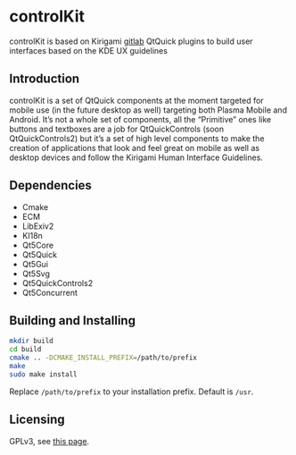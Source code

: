 # controlKit
controlKit is based on Kirigami [gitlab](https://github.com/KDE/kirigami.git)
QtQuick plugins to build user interfaces based on the KDE UX guidelines

## Introduction

controlKit is a set of QtQuick components at the moment targeted for mobile use (in the future desktop as well) targeting both Plasma Mobile and Android. It’s not a whole set of components, all the “Primitive” ones like buttons and textboxes are a job for QtQuickControls (soon QtQuickControls2) but it’s a set of high level components to make the creation of applications that look and feel great on mobile as well as desktop devices and follow the Kirigami Human Interface Guidelines.


## Dependencies
* Cmake
* ECM
* LibExiv2
* KI18n
* Qt5Core
* Qt5Quick
* Qt5Gui
* Qt5Svg
* Qt5QuickControls2
* Qt5Concurrent


## Building and Installing

```sh
mkdir build
cd build
cmake .. -DCMAKE_INSTALL_PREFIX=/path/to/prefix
make 
sudo make install
```
Replace `/path/to/prefix` to your installation prefix.
Default is `/usr`.


## Licensing
GPLv3, see [this page](https://www.gnu.org/licenses/gpl-3.0.en.html).

